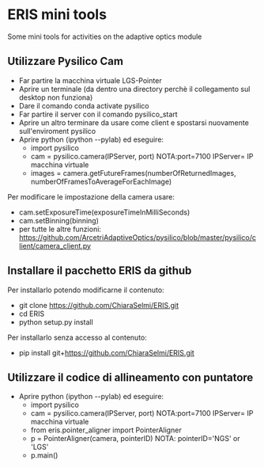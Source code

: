 # ERIS mini tools
Some mini tools for activities on the adaptive optics module

## Utilizzare Pysilico Cam ##
- Far partire la macchina virtuale LGS-Pointer
- Aprire un terminale (da dentro una directory perchè il collegamento sul desktop non funziona)
- Dare il comando conda activate pysilico
- Far partire il server con il comando pysilico_start
- Aprire un altro terminare da usare come client e spostarsi nuovamente sull'enviroment pysilico
- Aprire python (ipython --pylab) ed eseguire:
  - import pysilico
  - cam = pysilico.camera(IPServer, port)   NOTA:port=7100 IPServer= IP macchina virtuale
  - images = camera.getFutureFrames(numberOfReturnedImages, numberOfFramesToAverageForEachImage)

Per modificare le impostazione della camera usare:
- cam.setExposureTime(exposureTimeInMilliSeconds)
- cam.setBinning(binning)
- per tutte le altre funzioni: https://github.com/ArcetriAdaptiveOptics/pysilico/blob/master/pysilico/client/camera_client.py

## Installare il pacchetto ERIS da github ##
Per installarlo potendo modificarne il contenuto:
- git clone https://github.com/ChiaraSelmi/ERIS.git
- cd ERIS
- python setup.py install

Per installarlo senza accesso al contenuto:
- pip install git+https://github.com/ChiaraSelmi/ERIS.git

## Utilizzare il codice di allineamento con puntatore ##
- Aprire python (ipython --pylab) ed eseguire:
  - import pysilico
  - cam = pysilico.camera(IPServer, port)   NOTA:port=7100 IPServer= IP macchina virtuale
  - from eris.pointer_aligner import PointerAligner
  - p = PointerAligner(camera, pointerID) NOTA: pointerID='NGS' or 'LGS'
  - p.main()
